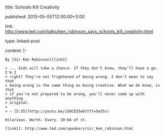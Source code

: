 title: Schools Kill Creativity

published: 2013-05-05T12:00:00+3:00

link: http://www.ted.com/talks/ken_robinson_says_schools_kill_creativity.html

type: linked-post

content: |-

    By [Sir Ken Robinson][link1]

    > ... kids will take a chance. If they don't know, they'll have a go. I'm I
    > right? They're not frightened of being wrong. I don't mean to say that
    > being wrong is the same thing as being creative. What we do know, is that
    > if you're not prepared to be wrong, you'll never come up with anything
    > original.
    >
    > ~ [5:35](http://youtu.be/iG9CE55wbtY?t=5m35s)

    Hilarious. Worth. Every. 20:04 of it.

    [link1]: http://www.ted.com/speakers/sir_ken_robinson.html
